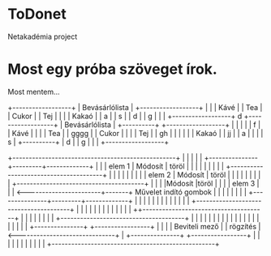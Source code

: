 # ToDonet
Netakadémia project
# Most egy próba szöveget írok.
Most mentem...


+------------------+
| Bevásárlólista   |
+------------------+
|                  |
| Kávé             |
| Tea              |
| Cukor            |
| Tej              |
|                  |
| Kakaó            |
| a                |
| s                |
| d                |
| g                |
|                  |
+------------------+
d
+------------------+
| Bevásárlólista   |                      +----------+
+------------------+                      |          |
|                  |                      |    f     |
| Kávé             |                      |          |
| Tea              |                      |   gggg   |
| Cukor            |                      |          |
| Tej              |                      |    gh    |
|                  |                      |          |
| Kakaó            |                      |    jj    |
| a                |                      |          |
| s                |                      +----------+
| d                |
| g                |
|                  |
+------------------+

+--------------------------------------------------+
|                                                  |
|                                                  |
|     +---------------+---------+-------------+    |
|     |  elem 1       | Módosít | töröl       |    |
|     |               |         |             |    |
|     +---------------------------------------+    |
|     |               |         |             |    |
|     | elem 2        | Módosít | töröl       |    |
|     |               |         |             |    |
|     +---------------------------------------+    |
|     |               |Módosít  |töröl        |    |
|     | elem 3        |         |             |  <-----------------------+-------+   Művelet  indító gombok
|     |               |         |             |    |                     |
|     +---------------+---------+-------------+    |                     |
|     |                                       |    |                     |
|     |                                       |    |                     |
|     +---------------------------------------+    |                     |
|     |                                       |    |                     |
|     |                                       |    |                     |
|     ++--------------------------------------+    |                     |
|      |                                      |    |                     |
|      +--------------------------------------+    |                     |
|                                                  |                     |
|                                                  |                     |
|                                                  |                     |
|                                                  |                     |
|                                                  |                     |
|                                                  |                     |
| +---------------+   +-----------------+          |                     |
| | Beviteli mező |   | rögzítés        | <------------------------------+
| +---------------+   +-----------------+          |
|                                                  |
|                                                  |
|                                                  |
|                                                  |
|                                                  |
+--------------------------------------------------+
